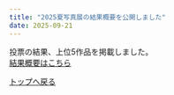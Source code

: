 ```yaml
---
title: "2025夏写真展の結果概要を公開しました"
date: 2025-09-21
---
```


投票の結果、上位5作品を掲載しました。  
[結果概要はこちら](../../../2025/summer/result.html)

[トップへ戻る](../../../)
